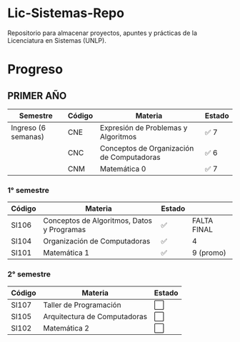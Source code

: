 # Lic-Sistemas-Repo
Repositorio para almacenar proyectos, apuntes y prácticas de la Licenciatura en Sistemas (UNLP).

# Progreso

## PRIMER AÑO

| Semestre              | Código | Materia                                               | Estado  |
|-----------------------|--------|--------------------------------------------------------|---------|
| Ingreso (6 semanas)   | CNE    | Expresión de Problemas y Algoritmos                   | ✅ 7 |
|                       | CNC    | Conceptos de Organización de Computadoras             | ✅ 6 |
|                       | CNM    | Matemática 0                                          | ✅ 7 |

### 1° semestre

| Código | Materia                                               | Estado  ||
|--------|--------------------------------------------------------|---------|---------|
| SI106  | Conceptos de Algoritmos, Datos y Programas             | ✅ |FALTA FINAL|
| SI104  | Organización de Computadoras                           | ✅ |4|
| SI101  | Matemática 1                                           | ✅ |9 (promo)|
### 2° semestre
| Código | Materia                                                | Estado  |
|--------|--------------------------------------------------------|---------|
| SI107  | Taller de Programación                                 | ⬜       |
| SI105  | Arquitectura de Computadoras                           | ⬜       |
| SI102  | Matemática 2                                           | ⬜       |
